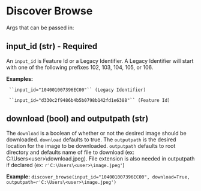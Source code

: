 # Discover Browse


Args that can be passed in:

## input_id (str) - Required
 
  An ``input_id`` is Feature Id or a Legacy Identifier. A Legacy Identifier will start with one of the following prefixes 102, 103, 104, 105, or 106.
  
   **Examples:**
   
     ``input_id="104001007396EC00"`` (Legacy Identifier)

     ``input_id="d330c2f9486b4b5b0798b142fd1e6388"`` (Feature Id)
	 
## download (bool) and outputpath (str)

  The ``download`` is a boolean of whether or not the desired image should be downloaded. ``download`` defaults to true. The ``outputpath`` is the desired location for the image to be downloaded. ``outputpath`` defaults to root directory and defaults name of file to download (ex: C:\Users\<user>\download.jpeg). File extension is also needed in outputpath if declared (ex: ``r'C:\Users\<user>\image.jpeg'``)

   **Example:**
     ``discover_browse(input_id="104001007396EC00", download=True, outputpath=r'C:\Users\<user>\image.jpeg')``